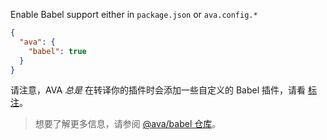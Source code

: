 Enable Babel support either in `package.json` or `ava.config.*`
```json title="JSON"
{
  "ava": {
    "babel": true
  }
}
```

请注意，AVA _总是_ 在转译你的插件时会添加一些自定义的 Babel 插件，请看 <a href="https://github.com/avajs/ava/blob/master/docs/03-assertions.md#enhanced-assertion-messages">标注</a>。

<blockquote class="alert alert--info">
  <p>
    想要了解更多信息，请参阅 <a href="https://github.com/avajs/babel">@ava/babel 仓库</a>。
  </p>
</blockquote>
